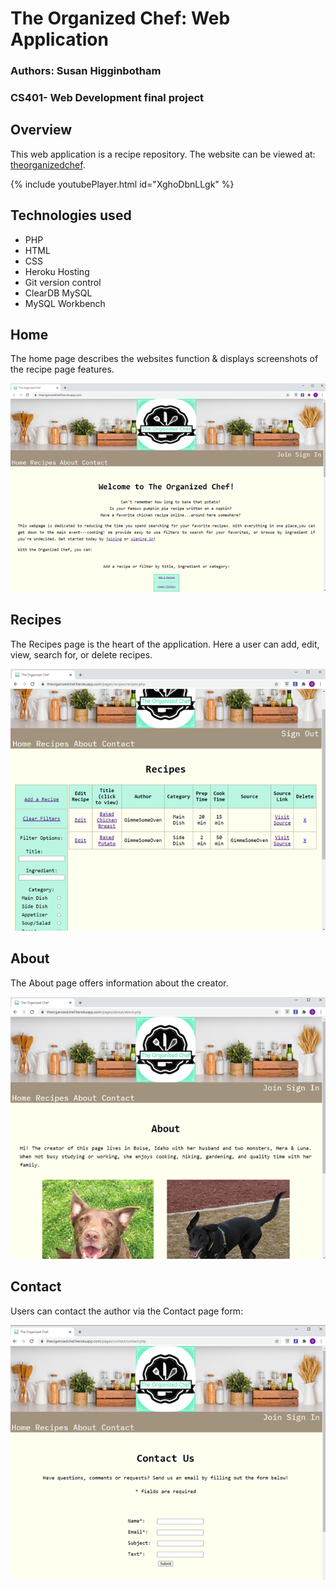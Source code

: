 # The Organized Chef: Web Application
### Authors: Susan Higginbotham
### CS401- Web Development final project

## Overview
This web application is a recipe repository. The website can be viewed at: [theorganizedchef](https://theorganizedchef.herokuapp.com/). <br />

{% include youtubePlayer.html id="XghoDbnLLgk" %}

## Technologies used
* PHP
* HTML
* CSS
* Heroku Hosting
* Git version control
* ClearDB MySQL
* MySQL Workbench

## Home
The home page describes the websites function & displays screenshots of the recipe page features. 

<img src="assets/home.png" title="Main Page"/>

## Recipes
The Recipes page is the heart of the application. Here a user can add, edit, view, search for, or delete recipes. 

<img src="assets/recipe.png" title="Recipe Page"/>

## About
The About page offers information about the creator. 

<img src="assets/about.png" title="About Page"/>

## Contact
Users can contact the author via the Contact page form: 

<img src="assets/contact.png" title="Contact Page"/>
